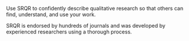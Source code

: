 Use SRQR to confidently describe qualitative research so that others can find, understand, and use your work.

SRQR is endorsed by hundreds of journals and was developed by experienced researchers using a thorough process.
<!--
Although there is much debate about standards for methodological rigor in qualitative research,13,14,18–20 there is widespread agreement about the need for clear and complete reporting.14,21,22 Optimal reporting would enable editors, reviewers, other researchers, and practitioners to critically appraise qualitative studies and apply and synthesize the results. One important step in improving the quality of reporting is to formulate and define clear reporting standards. * Could use this as a before / after quote?

‘Reporting guidelines help me structure my drafts and develop a strong foundation and habits as I write. I use them when teaching and hope that my students continue to use them.’

 As a junior scientist it gives me conﬁdence to request the reporting of a certain piece of information knowing I have the backing of STROBE’’ (group 3).

After: 
-->
